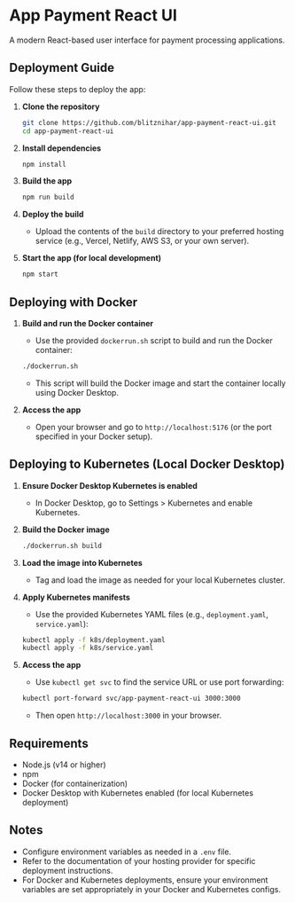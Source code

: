 # App Payment React UI

A modern React-based user interface for payment processing applications.

## Deployment Guide

Follow these steps to deploy the app:

1. **Clone the repository**
    ```bash
    git clone https://github.com/blitznihar/app-payment-react-ui.git
    cd app-payment-react-ui
    ```

2. **Install dependencies**
    ```bash
    npm install
    ```

3. **Build the app**
    ```bash
    npm run build
    ```

4. **Deploy the build**
    - Upload the contents of the `build` directory to your preferred hosting service (e.g., Vercel, Netlify, AWS S3, or your own server).

5. **Start the app (for local development)**
    ```bash
    npm start
    ```

## Deploying with Docker

1. **Build and run the Docker container**
    - Use the provided `dockerrun.sh` script to build and run the Docker container:
    ```bash
    ./dockerrun.sh
    ```
    - This script will build the Docker image and start the container locally using Docker Desktop.

2. **Access the app**
    - Open your browser and go to `http://localhost:5176` (or the port specified in your Docker setup).

## Deploying to Kubernetes (Local Docker Desktop)

1. **Ensure Docker Desktop Kubernetes is enabled**
    - In Docker Desktop, go to Settings > Kubernetes and enable Kubernetes.

2. **Build the Docker image**
    ```bash
    ./dockerrun.sh build
    ```

3. **Load the image into Kubernetes**
    - Tag and load the image as needed for your local Kubernetes cluster.

4. **Apply Kubernetes manifests**
    - Use the provided Kubernetes YAML files (e.g., `deployment.yaml`, `service.yaml`):
    ```bash
    kubectl apply -f k8s/deployment.yaml
    kubectl apply -f k8s/service.yaml
    ```

5. **Access the app**
    - Use `kubectl get svc` to find the service URL or use port forwarding:
    ```bash
    kubectl port-forward svc/app-payment-react-ui 3000:3000
    ```
    - Then open `http://localhost:3000` in your browser.

## Requirements

- Node.js (v14 or higher)
- npm
- Docker (for containerization)
- Docker Desktop with Kubernetes enabled (for local Kubernetes deployment)

## Notes

- Configure environment variables as needed in a `.env` file.
- Refer to the documentation of your hosting provider for specific deployment instructions.
- For Docker and Kubernetes deployments, ensure your environment variables are set appropriately in your Docker and Kubernetes configs.
